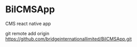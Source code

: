 # BilCMSApp
CMS react native app

git remote add origin https://github.com/bridgeinternationallimited/BilCMSApp.git
